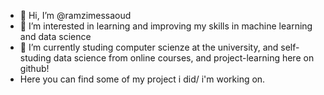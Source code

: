 - 👋 Hi, I’m @ramzimessaoud
- 👀 I’m interested in learning and improving my skills in machine learning and data science
- 🌱 I’m currently studing computer scienze at the university, and self-studing data science from online courses, and project-learning here on github! 
- Here you can find some of my project i did/ i'm working on. 

